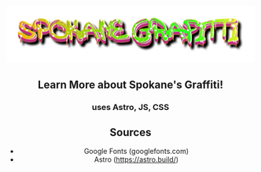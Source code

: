 <img src="public/images/hero.png">

<div style="text-align:center;">

## Learn More about Spokane's Graffiti!

### uses Astro, JS, CSS 

## Sources
- Google Fonts (googlefonts.com)
- Astro (https://astro.build/)
</div>